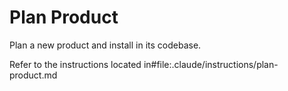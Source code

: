 # Plan Product

Plan a new product and install  in its codebase.

Refer to the instructions located in#file:.claude/instructions/plan-product.md
